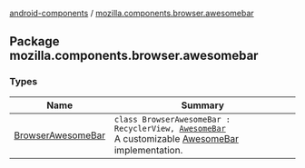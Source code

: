 [android-components](../index.md) / [mozilla.components.browser.awesomebar](./index.md)

## Package mozilla.components.browser.awesomebar

### Types

| Name | Summary |
|---|---|
| [BrowserAwesomeBar](-browser-awesome-bar/index.md) | `class BrowserAwesomeBar : RecyclerView, `[`AwesomeBar`](../mozilla.components.concept.awesomebar/-awesome-bar/index.md)<br>A customizable [AwesomeBar](../mozilla.components.concept.awesomebar/-awesome-bar/index.md) implementation. |
